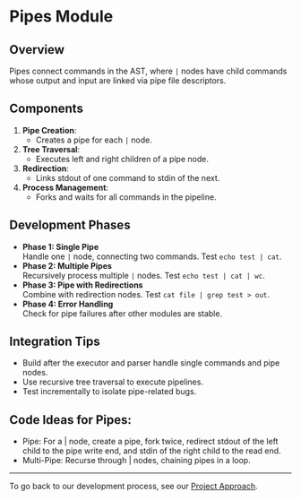 # Pipes Module

## Overview
Pipes connect commands in the AST, where `|` nodes have child commands whose output and input are linked via pipe file descriptors.

## Components
1. **Pipe Creation**:
   - Creates a pipe for each `|` node.
2. **Tree Traversal**:
   - Executes left and right children of a pipe node.
3. **Redirection**:
   - Links stdout of one command to stdin of the next.
4. **Process Management**:
   - Forks and waits for all commands in the pipeline.

## Development Phases
- **Phase 1: Single Pipe**  
  Handle one `|` node, connecting two commands. Test `echo test | cat`.
- **Phase 2: Multiple Pipes**  
  Recursively process multiple `|` nodes. Test `echo test | cat | wc`.
- **Phase 3: Pipe with Redirections**  
  Combine with redirection nodes. Test `cat file | grep test > out`.
- **Phase 4: Error Handling**  
  Check for pipe failures after other modules are stable.

## Integration Tips
- Build after the executor and parser handle single commands and pipe nodes.
- Use recursive tree traversal to execute pipelines.
- Test incrementally to isolate pipe-related bugs.

## Code Ideas for Pipes:

- Pipe: For a | node, create a pipe, fork twice, redirect stdout of the left child to the pipe write end, and stdin of the right child to the read end.
- Multi-Pipe: Recurse through | nodes, chaining pipes in a loop.

---

To go back to our development process, see our [Project Approach](project_approach.md).

